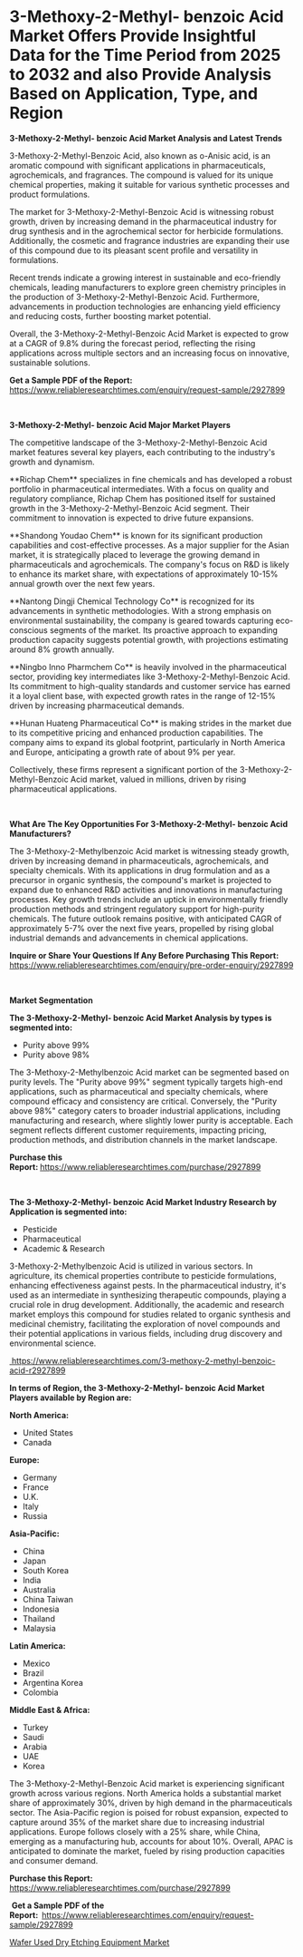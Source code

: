 <p><h1>3-Methoxy-2-Methyl- benzoic Acid Market Offers Provide Insightful Data for the Time Period from 2025 to 2032 and also Provide Analysis Based on Application, Type, and Region</h1></p><p><strong>3-Methoxy-2-Methyl- benzoic Acid Market Analysis and Latest Trends</strong></p>
<p><p>3-Methoxy-2-Methyl-Benzoic Acid, also known as o-Anisic acid, is an aromatic compound with significant applications in pharmaceuticals, agrochemicals, and fragrances. The compound is valued for its unique chemical properties, making it suitable for various synthetic processes and product formulations.</p><p>The market for 3-Methoxy-2-Methyl-Benzoic Acid is witnessing robust growth, driven by increasing demand in the pharmaceutical industry for drug synthesis and in the agrochemical sector for herbicide formulations. Additionally, the cosmetic and fragrance industries are expanding their use of this compound due to its pleasant scent profile and versatility in formulations.</p><p>Recent trends indicate a growing interest in sustainable and eco-friendly chemicals, leading manufacturers to explore green chemistry principles in the production of 3-Methoxy-2-Methyl-Benzoic Acid. Furthermore, advancements in production technologies are enhancing yield efficiency and reducing costs, further boosting market potential. </p><p>Overall, the 3-Methoxy-2-Methyl-Benzoic Acid Market is expected to grow at a CAGR of 9.8% during the forecast period, reflecting the rising applications across multiple sectors and an increasing focus on innovative, sustainable solutions.</p></p>
<p><strong>Get a Sample PDF of the Report:&nbsp;</strong> <a href="https://www.reliableresearchtimes.com/enquiry/request-sample/2927899?utm_campaign=2267&utm_medium=2&utm_source=Github&utm_content=ia&utm_term=12032025&utm_id=3-methoxy-2-methyl-benzoic-acid">https://www.reliableresearchtimes.com/enquiry/request-sample/2927899</a></p>
<p>&nbsp;</p>
<p><strong>3-Methoxy-2-Methyl- benzoic Acid Major Market Players</strong></p>
<p><p>The competitive landscape of the 3-Methoxy-2-Methyl-Benzoic Acid market features several key players, each contributing to the industry's growth and dynamism.</p><p>**Richap Chem** specializes in fine chemicals and has developed a robust portfolio in pharmaceutical intermediates. With a focus on quality and regulatory compliance, Richap Chem has positioned itself for sustained growth in the 3-Methoxy-2-Methyl-Benzoic Acid segment. Their commitment to innovation is expected to drive future expansions.</p><p>**Shandong Youdao Chem** is known for its significant production capabilities and cost-effective processes. As a major supplier for the Asian market, it is strategically placed to leverage the growing demand in pharmaceuticals and agrochemicals. The company's focus on R&D is likely to enhance its market share, with expectations of approximately 10-15% annual growth over the next few years.</p><p>**Nantong Dingji Chemical Technology Co** is recognized for its advancements in synthetic methodologies. With a strong emphasis on environmental sustainability, the company is geared towards capturing eco-conscious segments of the market. Its proactive approach to expanding production capacity suggests potential growth, with projections estimating around 8% growth annually.</p><p>**Ningbo Inno Pharmchem Co** is heavily involved in the pharmaceutical sector, providing key intermediates like 3-Methoxy-2-Methyl-Benzoic Acid. Its commitment to high-quality standards and customer service has earned it a loyal client base, with expected growth rates in the range of 12-15% driven by increasing pharmaceutical demands.</p><p>**Hunan Huateng Pharmaceutical Co** is making strides in the market due to its competitive pricing and enhanced production capabilities. The company aims to expand its global footprint, particularly in North America and Europe, anticipating a growth rate of about 9% per year.</p><p>Collectively, these firms represent a significant portion of the 3-Methoxy-2-Methyl-Benzoic Acid market, valued in millions, driven by rising pharmaceutical applications.</p></p>
<p>&nbsp;</p>
<p><strong>What Are The Key Opportunities For 3-Methoxy-2-Methyl- benzoic Acid Manufacturers?</strong></p>
<p><p>The 3-Methoxy-2-Methylbenzoic Acid market is witnessing steady growth, driven by increasing demand in pharmaceuticals, agrochemicals, and specialty chemicals. With its applications in drug formulation and as a precursor in organic synthesis, the compound's market is projected to expand due to enhanced R&D activities and innovations in manufacturing processes. Key growth trends include an uptick in environmentally friendly production methods and stringent regulatory support for high-purity chemicals. The future outlook remains positive, with anticipated CAGR of approximately 5-7% over the next five years, propelled by rising global industrial demands and advancements in chemical applications.</p></p>
<p><strong>Inquire or Share Your Questions If Any Before Purchasing This Report:</strong> <a href="https://www.reliableresearchtimes.com/enquiry/pre-order-enquiry/2927899?utm_campaign=2267&utm_medium=2&utm_source=Github&utm_content=ia&utm_term=12032025&utm_id=3-methoxy-2-methyl-benzoic-acid">https://www.reliableresearchtimes.com/enquiry/pre-order-enquiry/2927899</a></p>
<p>&nbsp;</p>
<p><strong>Market Segmentation</strong></p>
<p><strong>The 3-Methoxy-2-Methyl- benzoic Acid Market Analysis by types is segmented into:</strong></p>
<p><ul><li>Purity above 99%</li><li>Purity above 98%</li></ul></p>
<p><p>The 3-Methoxy-2-Methylbenzoic Acid market can be segmented based on purity levels. The "Purity above 99%" segment typically targets high-end applications, such as pharmaceutical and specialty chemicals, where compound efficacy and consistency are critical. Conversely, the "Purity above 98%" category caters to broader industrial applications, including manufacturing and research, where slightly lower purity is acceptable. Each segment reflects different customer requirements, impacting pricing, production methods, and distribution channels in the market landscape.</p></p>
<p><strong>Purchase this Report:&nbsp;</strong><a href="https://www.reliableresearchtimes.com/purchase/2927899?utm_campaign=2267&utm_medium=2&utm_source=Github&utm_content=ia&utm_term=12032025&utm_id=3-methoxy-2-methyl-benzoic-acid">https://www.reliableresearchtimes.com/purchase/2927899</a></p>
<p>&nbsp;</p>
<p><strong>The 3-Methoxy-2-Methyl- benzoic Acid Market Industry Research by Application is segmented into:</strong></p>
<p><ul><li>Pesticide</li><li>Pharmaceutical</li><li>Academic & Research</li></ul></p>
<p><p>3-Methoxy-2-Methylbenzoic Acid is utilized in various sectors. In agriculture, its chemical properties contribute to pesticide formulations, enhancing effectiveness against pests. In the pharmaceutical industry, it's used as an intermediate in synthesizing therapeutic compounds, playing a crucial role in drug development. Additionally, the academic and research market employs this compound for studies related to organic synthesis and medicinal chemistry, facilitating the exploration of novel compounds and their potential applications in various fields, including drug discovery and environmental science.</p></p>
<p><a href="https://www.reliableresearchtimes.com/3-methoxy-2-methyl-benzoic-acid-r2927899?utm_campaign=2267&utm_medium=2&utm_source=Github&utm_content=ia&utm_term=12032025&utm_id=3-methoxy-2-methyl-benzoic-acid">&nbsp;https://www.reliableresearchtimes.com/3-methoxy-2-methyl-benzoic-acid-r2927899</a></p>
<p><strong>In terms of Region, the 3-Methoxy-2-Methyl- benzoic Acid Market Players available by Region are:</strong></p>
<p>
    <p> <strong> North America: </strong>
        <ul>
            <li>United States</li>
            <li>Canada</li>
        </ul>
        </p> 
    <p> <strong> Europe: </strong>
        <ul>
            <li>Germany</li>
            <li>France</li>
            <li>U.K.</li>
            <li>Italy</li>
            <li>Russia</li>
        </ul>
        </p> 
    <p> <strong> Asia-Pacific: </strong>
        <ul>
            <li>China</li>
            <li>Japan</li>
            <li>South Korea</li>
            <li>India</li>
            <li>Australia</li>
            <li>China Taiwan</li>
            <li>Indonesia</li>
            <li>Thailand</li>
            <li>Malaysia</li>
        </ul>
        </p> 
    <p> <strong> Latin America: </strong>
        <ul>
            <li>Mexico</li>
            <li>Brazil</li>
            <li>Argentina Korea</li>
            <li>Colombia</li>
        </ul>
        </p> 
    <p> <strong> Middle East & Africa: </strong>
        <ul>
            <li>Turkey</li>
            <li>Saudi</li>
            <li>Arabia</li>
            <li>UAE</li>
            <li>Korea</li>
        </ul>
    </p>
    </p>
<p><p>The 3-Methoxy-2-Methyl-Benzoic Acid market is experiencing significant growth across various regions. North America holds a substantial market share of approximately 30%, driven by high demand in the pharmaceuticals sector. The Asia-Pacific region is poised for robust expansion, expected to capture around 35% of the market share due to increasing industrial applications. Europe follows closely with a 25% share, while China, emerging as a manufacturing hub, accounts for about 10%. Overall, APAC is anticipated to dominate the market, fueled by rising production capacities and consumer demand.</p></p>
<p><strong>Purchase this Report: </strong><a href="https://www.reliableresearchtimes.com/purchase/2927899?utm_campaign=2267&utm_medium=2&utm_source=Github&utm_content=ia&utm_term=12032025&utm_id=3-methoxy-2-methyl-benzoic-acid">https://www.reliableresearchtimes.com/purchase/2927899</a></p>
<p>&nbsp;<strong>Get a Sample PDF of the Report:&nbsp;&nbsp;</strong><a href="https://www.reliableresearchtimes.com/enquiry/request-sample/2927899?utm_campaign=2267&utm_medium=2&utm_source=Github&utm_content=ia&utm_term=12032025&utm_id=3-methoxy-2-methyl-benzoic-acid">https://www.reliableresearchtimes.com/enquiry/request-sample/2927899</a></p>
<p><strong></strong></p>
<p><p><a href="https://github.com/klindsey95/Market-Research-Report-List-1/blob/main/wafer-used-dry-etching-equipment-market.md?utm_campaign=2267&utm_medium=2&utm_source=Github&utm_content=ia&utm_term=12032025&utm_id=3-methoxy-2-methyl-benzoic-acid">Wafer Used Dry Etching Equipment Market</a></p></p>